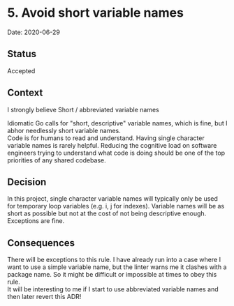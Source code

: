 # 5. Avoid short variable names

Date: 2020-06-29

## Status

Accepted

## Context

I strongly believe Short / abbreviated variable names

Idiomatic Go calls for "short, descriptive" variable names, which is fine, but I abhor needlessly short variable names.  
Code is for humans to read and understand. Having single character variable names is rarely helpful. Reducing the cognitive load on software engineers trying to understand what code is doing should be one of the top priorities of any shared codebase.

## Decision

In this project, single character variable names will typically only be used for temporary loop variables (e.g. i, j for indexes).  Variable names will be as short as possible but not at the cost of not being descriptive enough.  Exceptions are fine.

## Consequences

There will be exceptions to this rule. I have already run into a case where I want to use a simple variable name, but the linter warns me it clashes with a package name.  So it might be difficult or impossible at times to obey this rule.  
It will be interesting to me if I start to use abbreviated variable names and then later revert this ADR! 